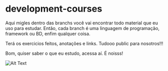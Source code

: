 
# development-courses
Aqui migles dentro das branchs você vai encontrar todo material que eu uso para estudar. 
Então, cada branch é uma linguagem de programação, framework ou BD, enfim qualquer coisa. 

Terá os exercicios feitos, anotações e links. 
Tudooo public para nosotros!!!

Bom, quiser saber o que eu estudo, acessa aí. 
É noisss!

![Alt Text](https://media.giphy.com/media/vFKqnCdLPNOKc/giphy.gif)
